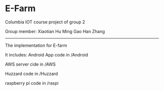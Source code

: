 # E-Farm

Columbia IOT course project of group 2

Group member:
Xiaotian Hu 
Ming Gao
Han Zhang

--------------------------------------------------------------------------------------------------------------
The implementation for E-farm

It includes:
Android App code in /Android

AWS server cide in /AWS

Huzzard code in /Huzzard

raspberry pi code in /raspi

